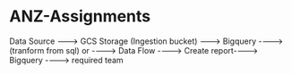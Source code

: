 # ANZ-Assignments
Data Source ---> GCS Storage (Ingestion bucket) ---> Bigquery ----> (tranform from sql) or ----> Data Flow ----> Create report----> Bigquery ----> required team
